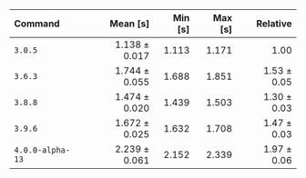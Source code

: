 | Command | Mean [s] | Min [s] | Max [s] | Relative |
|:---|---:|---:|---:|---:|
| `3.0.5` | 1.138 ± 0.017 | 1.113 | 1.171 | 1.00 |
| `3.6.3` | 1.744 ± 0.055 | 1.688 | 1.851 | 1.53 ± 0.05 |
| `3.8.8` | 1.474 ± 0.020 | 1.439 | 1.503 | 1.30 ± 0.03 |
| `3.9.6` | 1.672 ± 0.025 | 1.632 | 1.708 | 1.47 ± 0.03 |
| `4.0.0-alpha-13` | 2.239 ± 0.061 | 2.152 | 2.339 | 1.97 ± 0.06 |
